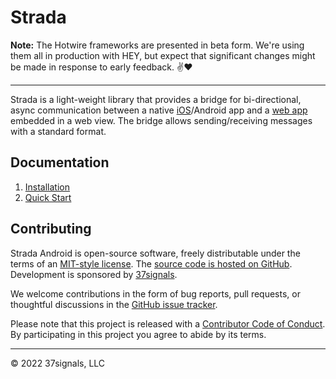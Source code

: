 # Strada

**Note:** The Hotwire frameworks are presented in beta form. We're using them all in production with HEY, but expect that significant changes might be made in response to early feedback. ✌️❤️

---------

Strada is a light-weight library that provides a bridge for bi-directional, async communication between a native [iOS](https://github.com/hotwired/strada-ios)/Android app and a [web app](https://github.com/hotwired/strada-web) embedded in a web view. The bridge allows sending/receiving messages with a standard format.

## Documentation

1. [Installation](docs/INSTALLATION.md)
1. [Quick Start](docs/QUICK-START.md)

## Contributing

Strada Android is open-source software, freely distributable under the terms of an [MIT-style license](LICENSE). The [source code is hosted on GitHub](https://github.com/hotwired/strada-android). Development is sponsored by [37signals](https://37signals.com/).

We welcome contributions in the form of bug reports, pull requests, or thoughtful discussions in the [GitHub issue tracker](https://github.com/hotwired/strada-android/issues). 

Please note that this project is released with a [Contributor Code of Conduct](docs/CONDUCT.md). By participating in this project you agree to abide by its terms.

---------

© 2022 37signals, LLC
